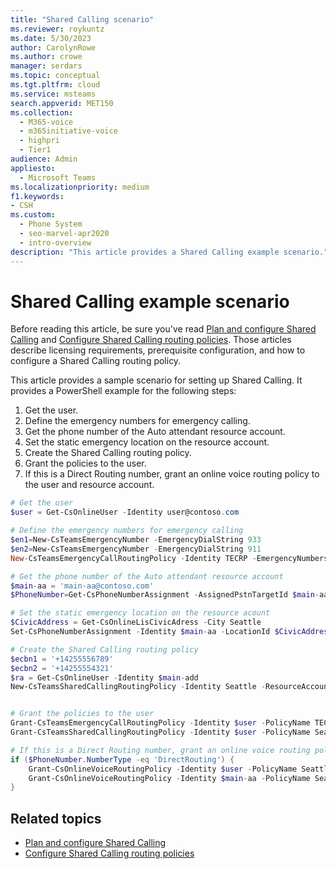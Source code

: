 ```yaml
---
title: "Shared Calling scenario"
ms.reviewer: roykuntz
ms.date: 5/30/2023
author: CarolynRowe
ms.author: crowe
manager: serdars
ms.topic: conceptual
ms.tgt.pltfrm: cloud
ms.service: msteams
search.appverid: MET150
ms.collection: 
  - M365-voice
  - m365initiative-voice
  - highpri
  - Tier1
audience: Admin
appliesto: 
  - Microsoft Teams
ms.localizationpriority: medium
f1.keywords:
- CSH
ms.custom: 
  - Phone System
  - seo-marvel-apr2020
  - intro-overview
description: "This article provides a Shared Calling example scenario."
---
```


# Shared Calling example scenario

Before reading this article, be sure you've read [Plan and configure Shared Calling](shared-calling-plan.md) and [Configure Shared Calling routing policies](shared-calling-setup.md). Those articles describe licensing requirements, prerequisite configuration, and how to configure a Shared Calling routing policy.

This article provides a sample scenario for setting up Shared Calling. It provides a PowerShell example for the following steps:

1. Get the user.
2. Define the emergency numbers for emergency calling.
3. Get the phone number of the Auto attendant resource account.
4. Set the static emergency location on the resource account.
5. Create the Shared Calling routing policy.
6. Grant the policies to the user.
7. If this is a Direct Routing number, grant an online voice routing policy to the user and resource account.

```powershell
# Get the user
$user = Get-CsOnlineUser -Identity user@contoso.com

# Define the emergency numbers for emergency calling
$en1=New-CsTeamsEmergencyNumber -EmergencyDialString 933
$en2=New-CsTeamsEmergencyNumber -EmergencyDialString 911
New-CsTeamsEmergencyCallRoutingPolicy -Identity TECRP -EmergencyNumbers @{add=$en1,$en2} -AllowEnhancedEmergencyServices $true

# Get the phone number of the Auto attendant resource account
$main-aa = 'main-aa@contoso.com'
$PhoneNumber=Get-CsPhoneNumberAssignment -AssignedPstnTargetId $main-aa

# Set the static emergency location on the resource acount
$CivicAddress = Get-CsOnlineLisCivicAdress -City Seattle
Set-CsPhoneNumberAssignment -Identity $main-aa -LocationId $CivicAddress.DefaultLocationId -PhoneNumber $PhoneNumber.TelephoneNumber -PhoneNumberType $PhoneNumber.NumberType

# Create the Shared Calling routing policy
$ecbn1 = '+14255556789'
$ecbn2 = '+14255554321'
$ra = Get-CsOnlineUser -Identity $main-add
New-CsTeamsSharedCallingRoutingPolicy -Identity Seattle -ResourceAccount $ra.Identity -EmergencyNumbers @{add=$ecbn1,$ecbn2}


# Grant the policies to the user
Grant-CsTeamsEmergencyCallRoutingPolicy -Identity $user -PolicyName TECRP
Grant-CsTeamsSharedCallingRoutingPolicy -Identity $user -PolicyName Seattle

# If this is a Direct Routing number, grant an online voice routing policy to the user and resource account
if ($PhoneNumber.NumberType -eq 'DirectRouting') {
	Grant-CsOnlineVoiceRoutingPolicy -Identity $user -PolicyName Seattle
	Grant-CsOnlineVoiceRoutingPolicy -Identity $main-aa -PolicyName Seattle
}

```

## Related topics

- [Plan and configure Shared Calling](shared-calling-plan.md)
- [Configure Shared Calling routing policies](shared-calling-setup.md)
